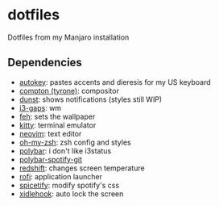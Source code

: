 # dotfiles
Dotfiles from my Manjaro installation

## Dependencies
 - [autokey](https://aur.archlinux.org/packages/autokey): pastes accents and dieresis for my US keyboard
 - [compton (tyrone)](https://aur.archlinux.org/packages/compton-tryone-git/): compositor
 - [dunst](https://www.archlinux.org/packages/community/x86_64/dunst/): shows notifications (styles still WIP)
 - [i3-gaps](https://www.archlinux.org/packages/community/x86_64/i3-gaps/): wm
 - [feh](https://www.archlinux.org/packages/extra/x86_64/feh/): sets the wallpaper
 - [kitty](https://www.archlinux.org/packages/community/x86_64/kitty/): terminal emulator
 - [neovim](https://www.archlinux.org/packages/community/x86_64/neovim/): text editor
 - [oh-my-zsh](https://github.com/robbyrussell/oh-my-zsh): zsh config and styles
 - [polybar](https://aur.archlinux.org/packages/polybar/): i don't like i3status
 - [polybar-spotify-git](https://aur.archlinux.org/packages/polybar-spotify-git/)
 - [redshift](https://www.archlinux.org/packages/community/x86_64/redshift/): changes screen temperature
 - [rofi](https://www.archlinux.org/packages/community/x86_64/rofi/): application launcher
 - [spicetify](https://aur.archlinux.org/packages/spicetify-cli): modify spotify's css
 - [xidlehook](https://aur.archlinux.org/packages/xidlehook/): auto lock the screen
